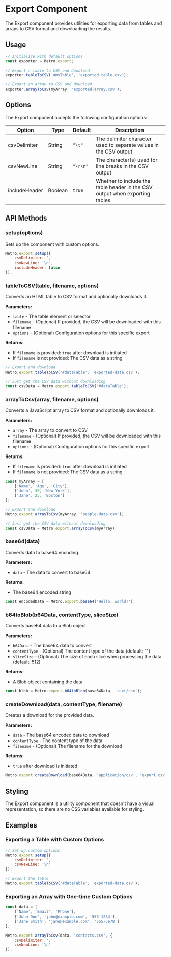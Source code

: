 # Export Component

The Export component provides utilities for exporting data from tables and arrays to CSV format and downloading the results.

## Usage

```javascript
// Initialize with default options
const exporter = Metro.export;

// Export a table to CSV and download
exporter.tableToCSV('#myTable', 'exported-table.csv');

// Export an array to CSV and download
exporter.arrayToCsv(myArray, 'exported-array.csv');
```

## Options

The Export component accepts the following configuration options:

| Option | Type | Default | Description |
| ------ | ---- | ------- | ----------- |
| csvDelimiter | String | `"\t"` | The delimiter character used to separate values in the CSV output |
| csvNewLine | String | `"\r\n"` | The character(s) used for line breaks in the CSV output |
| includeHeader | Boolean | `true` | Whether to include the table header in the CSV output when exporting tables |

## API Methods

### setup(options)

Sets up the component with custom options.

```javascript
Metro.export.setup({
    csvDelimiter: ',',
    csvNewLine: '\n',
    includeHeader: false
});
```

### tableToCSV(table, filename, options)

Converts an HTML table to CSV format and optionally downloads it.

**Parameters:**
- `table` - The table element or selector
- `filename` - (Optional) If provided, the CSV will be downloaded with this filename
- `options` - (Optional) Configuration options for this specific export

**Returns:**
- If `filename` is provided: `true` after download is initiated
- If `filename` is not provided: The CSV data as a string

```javascript
// Export and download
Metro.export.tableToCSV('#dataTable', 'exported-data.csv');

// Just get the CSV data without downloading
const csvData = Metro.export.tableToCSV('#dataTable');
```

### arrayToCsv(array, filename, options)

Converts a JavaScript array to CSV format and optionally downloads it.

**Parameters:**
- `array` - The array to convert to CSV
- `filename` - (Optional) If provided, the CSV will be downloaded with this filename
- `options` - (Optional) Configuration options for this specific export

**Returns:**
- If `filename` is provided: `true` after download is initiated
- If `filename` is not provided: The CSV data as a string

```javascript
const myArray = [
    ['Name', 'Age', 'City'],
    ['John', 30, 'New York'],
    ['Jane', 25, 'Boston']
];

// Export and download
Metro.export.arrayToCsv(myArray, 'people-data.csv');

// Just get the CSV data without downloading
const csvData = Metro.export.arrayToCsv(myArray);
```

### base64(data)

Converts data to base64 encoding.

**Parameters:**
- `data` - The data to convert to base64

**Returns:**
- The base64 encoded string

```javascript
const encodedData = Metro.export.base64('Hello, world!');
```

### b64toBlob(b64Data, contentType, sliceSize)

Converts base64 data to a Blob object.

**Parameters:**
- `b64Data` - The base64 data to convert
- `contentType` - (Optional) The content type of the data (default: "")
- `sliceSize` - (Optional) The size of each slice when processing the data (default: 512)

**Returns:**
- A Blob object containing the data

```javascript
const blob = Metro.export.b64toBlob(base64Data, 'text/csv');
```

### createDownload(data, contentType, filename)

Creates a download for the provided data.

**Parameters:**
- `data` - The base64 encoded data to download
- `contentType` - The content type of the data
- `filename` - (Optional) The filename for the download

**Returns:**
- `true` after download is initiated

```javascript
Metro.export.createDownload(base64Data, 'application/csv', 'export.csv');
```

## Styling

The Export component is a utility component that doesn't have a visual representation, so there are no CSS variables available for styling.

## Examples

### Exporting a Table with Custom Options

```javascript
// Set up custom options
Metro.export.setup({
    csvDelimiter: ',',
    csvNewLine: '\n'
});

// Export the table
Metro.export.tableToCSV('#dataTable', 'exported-data.csv');
```

### Exporting an Array with One-time Custom Options

```javascript
const data = [
    ['Name', 'Email', 'Phone'],
    ['John Doe', 'john@example.com', '555-1234'],
    ['Jane Smith', 'jane@example.com', '555-5678']
];

Metro.export.arrayToCsv(data, 'contacts.csv', {
    csvDelimiter: ',',
    csvNewLine: '\n'
});
```